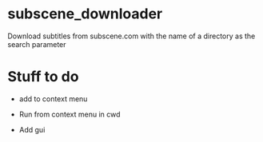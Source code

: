 # subscene_downloader
Download subtitles from subscene.com with the name of a directory as the search parameter

# Stuff to do
- add to context menu

- Run from context menu in cwd

- Add gui
